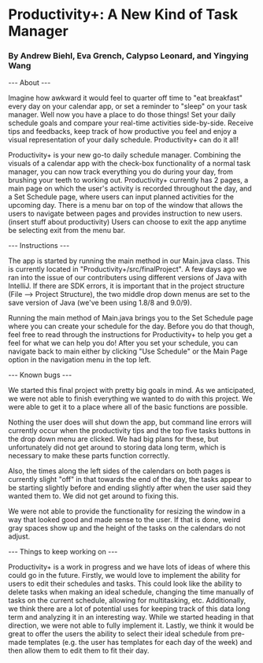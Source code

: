 # Productivity+: A New Kind of Task Manager
### By Andrew Biehl, Eva Grench, Calypso Leonard, and Yingying Wang

--- About --- 

Imagine how awkward it would feel to quarter off time to "eat breakfast" every day on your calendar app, or set a reminder to "sleep" on your task manager. Well now you have a place to do those things! Set your daily schedule goals and compare your real-time activities side-by-side. Receive tips and feedbacks, keep track of how productive you feel and enjoy a visual representation of your daily schedule. Productivity+ can do it all!

Productivity+ is your new go-to daily schedule manager. Combining the visuals of a calendar app with the check-box functionality of a normal task manager, you can now track everything you do during your day, from brushing your teeth to working out. Productivity+ currently has 2 pages, a main page on which the user's activity is recorded throughout the day, and a Set Schedule page, where users can input planned activities for the upcoming day. There is a menu bar on top of the window that allows the users to navigate between pages and provides instruction to new users.(insert stuff about productivity) Users can choose to exit the app anytime be selecting exit from the menu bar. 

--- Instructions --- 

The app is started by running the main method in our Main.java class. This is currently located in "Productivity+/src/finalProject". A few days ago we ran into the issue of our contributers using different versions of Java with IntelliJ. If there are SDK errors, it is important that in the project structure (File --> Project Structure), the two middle drop down menus are set to the save version of Java (we've been using 1.8/8 and 9.0/9).

Running the main method of Main.java brings you to the Set Schedule page where you can create your schedule for the day. Before you do that though, feel free to read through the instructions for Productivity+ to help you get a feel for what we can help you do! After you set your schedule, you can navigate back to main either by clicking "Use Schedule" or the Main Page option in the navigation menu in the top left.

--- Known bugs --- 

We started this final project with pretty big goals in mind. As we anticipated, we were not able to finish everything we wanted to do with this project. We were able to get it to a place where all of the basic functions are possible.

Nothing the user does will shut down the app, but command line errors will currently occur when the productivity tips and the top five tasks buttons in the drop down menu are clicked. We had big plans for these, but unfortunately did not get around to storing data long term, which is necessary to make these parts function correctly.

Also, the times along the left sides of the calendars on both pages is currently slight "off" in that towards the end of the day, the tasks appear to be starting slightly before and ending slightly after when the user said they wanted them to. We did not get around to fixing this.

We were not able to provide the functionality for resizing the window in a way that looked good and made sense to the user. If that is done, weird gray spaces show up and the height of the tasks on the calendars do not adjust.

--- Things to keep working on --- 

Productivity+ is a work in progress and we have lots of ideas of where this could go in the future. Firstly, we would love to implement the ability for users to edit their schedules and tasks. This could look like the ability to delete tasks when making an ideal schedule, changing the time manually of tasks on the current schedule, allowing for multitasking, etc. Additionally, we think there are a lot of potential uses for keeping track of this data long term and analyzing it in an interesting way. While we started heading in that direction, we were not able to fully implement it. Lastly, we think it would be great to offer the users the ability to select their ideal schedule from pre-made templates (e.g. the user has templates for each day of the week) and then allow them to edit them to fit their day.

